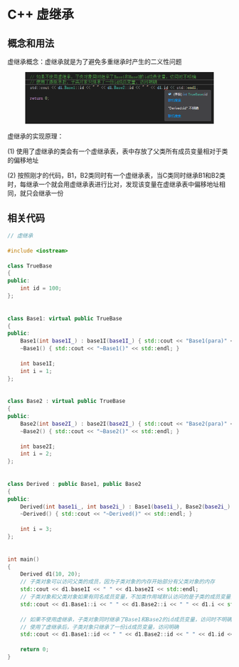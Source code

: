 # C++ 虚继承

## 概念和用法



虚继承概念：虚继承就是为了避免多重继承时产生的二义性问题

<div align="left">

<figure><img src="../../.gitbook/assets/image (3) (1).png" alt=""><figcaption></figcaption></figure>

</div>

虚继承的实现原理：

(1) 使用了虚继承的类会有一个虚继承表，表中存放了父类所有成员变量相对于类的偏移地址&#x20;

(2) 按照刚才的代码，B1，B2类同时有一个虚继承表，当C类同时继承B1和B2类时，每继承一个就会用虚继承表进行比对，发现该变量在虚继承表中偏移地址相同，就只会继承一份



## 相关代码

```cpp
// 虚继承

#include <iostream>

class TrueBase
{
public:
    int id = 100;
};


class Base1: virtual public TrueBase
{
public:
    Base1(int base1I_) : base1I(base1I_) { std::cout << "Base1(para)" << std::endl; }
    ~Base1() { std::cout << "~Base1()" << std::endl; }

    int base1I;
    int i = 1;
};


class Base2 : virtual public TrueBase
{
public:
    Base2(int base2I_) : base2I(base2I_) { std::cout << "Base2(para)" << std::endl; }
    ~Base2() { std::cout << "~Base2()" << std::endl; }

    int base2I;
    int i = 2;
};


class Derived : public Base1, public Base2
{
public:
    Derived(int base1i_, int base2i_) : Base1(base1i_), Base2(base2i_) { std::cout << "Derived(para)" << std::endl; }
    ~Derived() { std::cout << "~Derived()" << std::endl; }

    int i = 3;
};


int main()
{
    Derived d1(10, 20);
    // 子类对象可以访问父类的成员，因为子类对象的内存开始部分有父类对象的内存
    std::cout << d1.base1I << " " << d1.base2I << std::endl;
    // 子类对象和父类对象如果有同名成员变量，不加类作用域默认访问的是子类的成员变量，要访问父类的成员变量，需要加父类的作用域
    std::cout << d1.Base1::i << " " << d1.Base2::i << " " << d1.i << std::endl;

    // 如果不使用虚继承，子类对象同时继承了Base1和Base2的id成员变量，访问时不明确
    // 使用了虚继承后，子类对象只继承了一份id成员变量，访问明确
    std::cout << d1.Base1::id << " " << d1.Base2::id << " " << d1.id << std::endl;

    return 0;
}
```
